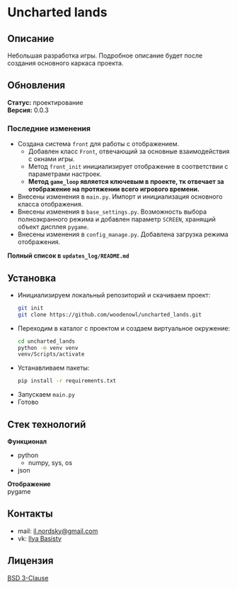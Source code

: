 # Uncharted lands
## Описание
Небольшая разработка игры. Подробное описание будет после создания основного 
каркаса проекта.
## Обновления
**Статус:** проектирование\
**Версия:** 0.0.3
### Последние изменения
- Создана система ```front``` для работы с отображением.
  - Добавлен класс ```Front```, отвечающий за 
    основные взаимодействия с окнами игры.
  - Метод ```front_init``` инициализирует отображение в соответствии с параметрами настроек.
  - **Метод ```game_loop``` является ключевым в проекте, тк отвечает за отображение на 
    протяжении всего игрового времени.**
- Внесены изменения в ```main.py```. Импорт и инициализация основного класса отображения.
- Внесены изменения в ```base_settings.py```. Возможность выбора полноэкранного режима
и добавлен параметр ```SCREEN```, хранящий объект дисплея ```pygame```.
- Внесены изменения в ```config_manage.py```. Добавлена загрузка режима отображения.

**Полный список в ```updates_log/README.md```**
## Установка
- Инициализируем локальный репозиторий и скачиваем проект:
    ```bash
  git init
  git clone https://github.com/woodenowl/uncharted_lands.git
    ```
- Переходим в каталог с проектом и создаем виртуальное окружение:
    ```bash
  cd uncharted_lands
  python -m venv venv
  venv/Scripts/activate
    ```
- Устанавливаем пакеты:
    ```bash
  pip install -r requirements.txt
    ```
- Запускаем ```main.py```
- Готово

## Стек технологий
**Функционал**
- python 
  - numpy, sys, os
- json

**Отображение**\
pygame


## Контакты
- mail: il.nordsky@gmail.com
- vk: [Ilya Basisty](https://vk.com/ilnord)

## Лицензия
[BSD 3-Clause](https://choosealicense.com/licenses/bsd-3-clause/)
